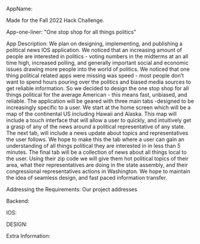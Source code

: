 AppName:

Made for the Fall 2022 Hack Challenge.

App-one-liner: "One stop shop for all things politics"

App Description:
We plan on designing, implementing, and publishing a political news IOS application. We noticed that an increasing amount of people are interested in politics - voting numbers in the midterms at an all time high, increased polling, and generally important social and economic issues drawing more people into the world of politics. We noticed that one thing political related apps were missing was speed - most people don’t want to spend hours pouring over the politics and biased media sources to get reliable information. So we decided to design the one stop shop for all things political for the average American - this means fast, unbiased, and reliable. The application will be geared with three main tabs -designed to be increasingly specific to a user. We start at the home screen which will be a map of the continental US including Hawaii and Alaska. This map will include a touch interface that will allow a user to quickly, and intuitively get a grasp of any of the news around a political representative of any state. The next tab, will include a news update about topics and representatives the user follows. We hope to make this the tab where a user can gain an understanding of all things political they are interested in in less than 5 minutes. The final tab will be a collection of news about all things local to the user. Using their zip code we will give them hot political topics of their area, what their representatives are doing in the state assembly, and their congressional representatives actions in Washington. We hope to maintain the idea of seamless design, and fast paced information transfer. 

Addressing the Requirements:
Our project addresses 

Backend:

IOS:

DESIGN:


Extra Information:
